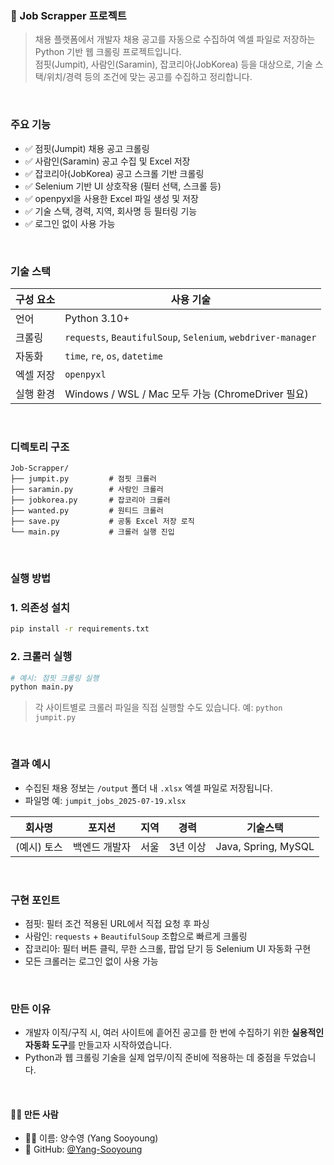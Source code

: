 ### 🧾 Job Scrapper 프로젝트

> 채용 플랫폼에서 개발자 채용 공고를 자동으로 수집하여 엑셀 파일로 저장하는 Python 기반 웹 크롤링 프로젝트입니다.\
> 점핏(Jumpit), 사람인(Saramin), 잡코리아(JobKorea) 등을 대상으로, 기술 스택/위치/경력 등의 조건에 맞는 공고를 수집하고 정리합니다.

<br/>

### 주요 기능

* ✅ 점핏(Jumpit) 채용 공고 크롤링
* ✅ 사람인(Saramin) 공고 수집 및 Excel 저장
* ✅ 잡코리아(JobKorea) 공고 스크롤 기반 크롤링
* ✅ Selenium 기반 UI 상호작용 (필터 선택, 스크롤 등)
* ✅ openpyxl을 사용한 Excel 파일 생성 및 저장
* ✅ 기술 스택, 경력, 지역, 회사명 등 필터링 기능
* ✅ 로그인 없이 사용 가능

<br/>

### 기술 스택

| 구성 요소 | 사용 기술                                                        |
| ----- | ------------------------------------------------------------ |
| 언어    | Python 3.10+                                                 |
| 크롤링   | `requests`, `BeautifulSoup`, `Selenium`, `webdriver-manager` |
| 자동화   | `time`, `re`, `os`, `datetime`                               |
| 엑셀 저장 | `openpyxl`                                                   |
| 실행 환경 | Windows / WSL / Mac 모두 가능 (ChromeDriver 필요)                  |

<br/>

### 디렉토리 구조

```
Job-Scrapper/
├── jumpit.py         # 점핏 크롤러
├── saramin.py        # 사람인 크롤러
├── jobkorea.py       # 잡코리아 크롤러
├── wanted.py         # 원티드 크롤러
├── save.py           # 공통 Excel 저장 로직
└── main.py           # 크롤러 실행 진입
```

<br/>

### 실행 방법

### 1. 의존성 설치

```bash
pip install -r requirements.txt
```

### 2. 크롤러 실행

```bash
# 예시: 점핏 크롤링 실행
python main.py
```

> 각 사이트별로 크롤러 파일을 직접 실행할 수도 있습니다.
> 예: `python jumpit.py`

<br/>

### 결과 예시

* 수집된 채용 정보는 `/output` 폴더 내 `.xlsx` 엑셀 파일로 저장됩니다.
* 파일명 예: `jumpit_jobs_2025-07-19.xlsx`

| 회사명     | 포지션     | 지역 | 경력    | 기술스택                |
| ------- | ------- | -- | ----- | ------------------- |
| (예시) 토스 | 백엔드 개발자 | 서울 | 3년 이상 | Java, Spring, MySQL |

<br/>

### 구현 포인트

* 점핏: 필터 조건 적용된 URL에서 직접 요청 후 파싱
* 사람인: `requests` + `BeautifulSoup` 조합으로 빠르게 크롤링
* 잡코리아: 필터 버튼 클릭, 무한 스크롤, 팝업 닫기 등 Selenium UI 자동화 구현
* 모든 크롤러는 로그인 없이 사용 가능

<br/>

### 만든 이유

* 개발자 이직/구직 시, 여러 사이트에 흩어진 공고를 한 번에 수집하기 위한 **실용적인 자동화 도구**를 만들고자 시작하였습니다.
* Python과 웹 크롤링 기술을 실제 업무/이직 준비에 적용하는 데 중점을 두었습니다.

</br>

#### 🙋‍♀️ 만든 사람

- 👩‍💻 이름: 양수영 (Yang Sooyoung)
- 🔗 GitHub: [@Yang-Sooyoung](https://github.com/Yang-Sooyoung)

<br/>

